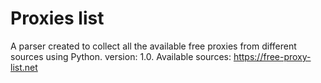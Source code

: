 # Proxies list
A parser created to collect all the available free proxies from different sources using Python.
version: 1.0.
Available sources: https://free-proxy-list.net
